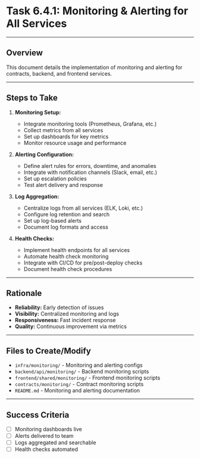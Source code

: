 # Task 6.4.1: Monitoring & Alerting for All Services

---

## Overview
This document details the implementation of monitoring and alerting for contracts, backend, and frontend services.

---

## Steps to Take
1. **Monitoring Setup:**
   - Integrate monitoring tools (Prometheus, Grafana, etc.)
   - Collect metrics from all services
   - Set up dashboards for key metrics
   - Monitor resource usage and performance

2. **Alerting Configuration:**
   - Define alert rules for errors, downtime, and anomalies
   - Integrate with notification channels (Slack, email, etc.)
   - Set up escalation policies
   - Test alert delivery and response

3. **Log Aggregation:**
   - Centralize logs from all services (ELK, Loki, etc.)
   - Configure log retention and search
   - Set up log-based alerts
   - Document log formats and access

4. **Health Checks:**
   - Implement health endpoints for all services
   - Automate health check monitoring
   - Integrate with CI/CD for pre/post-deploy checks
   - Document health check procedures

---

## Rationale
- **Reliability:** Early detection of issues
- **Visibility:** Centralized monitoring and logs
- **Responsiveness:** Fast incident response
- **Quality:** Continuous improvement via metrics

---

## Files to Create/Modify
- `infra/monitoring/` - Monitoring and alerting configs
- `backend/api/monitoring/` - Backend monitoring scripts
- `frontend/shared/monitoring/` - Frontend monitoring scripts
- `contracts/monitoring/` - Contract monitoring scripts
- `README.md` - Monitoring and alerting documentation

---

## Success Criteria
- [ ] Monitoring dashboards live
- [ ] Alerts delivered to team
- [ ] Logs aggregated and searchable
- [ ] Health checks automated 